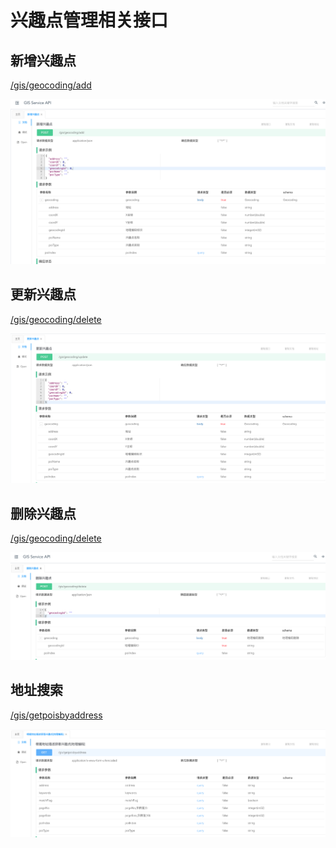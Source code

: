 # 兴趣点管理相关接口

## 新增兴趣点

[/gis/geocoding/add](http://10.32.132.33:30003/doc.html#/1.3.0%E7%89%88%E6%9C%AC/%E5%85%B4%E8%B6%A3%E7%82%B9%E7%9B%B8%E5%85%B3%E6%8E%A5%E5%8F%A3/addPOIUsingPOST)


![](../assets/images/poi-management/poi-add.png)

## 更新兴趣点

[/gis/geocoding/delete](http://10.32.132.33:30003/doc.html#/1.3.0%E7%89%88%E6%9C%AC/%E5%85%B4%E8%B6%A3%E7%82%B9%E7%9B%B8%E5%85%B3%E6%8E%A5%E5%8F%A3/updatePOIUsingPOST)

![](../assets/images/poi-management/poi-update.png)

## 删除兴趣点

[/gis/geocoding/delete](http://10.32.132.33:30003/doc.html#/1.3.0%E7%89%88%E6%9C%AC/%E5%85%B4%E8%B6%A3%E7%82%B9%E7%9B%B8%E5%85%B3%E6%8E%A5%E5%8F%A3/deletePOIUsingPOST)

![](../assets/images/poi-management/poi-delete.png)

## 地址搜索

[/gis/getpoisbyaddress](http://10.32.132.33:30003/doc.html#/1.3.0%E7%89%88%E6%9C%AC/%E5%85%B4%E8%B6%A3%E7%82%B9%E7%9B%B8%E5%85%B3%E6%8E%A5%E5%8F%A3/getPoisByAddressUsingGET)

![](../assets/images/poi-management/poi-search.png)